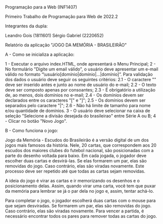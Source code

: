 Programação para a Web (INF1407)

Primeiro Trabalho de Programação para Web de 2022.2

Integrantes da dupla:

Leandro Gois (1811601)
Sérgio Gabriel (2220652)

Relatório da aplicação "JOGO DA MEMÓRIA - BRASILEIRÃO"

A - Como se inicializa a aplicação:

  1 - Executar o arquivo index.HTML, onde apresentará o Menu Principal;
  2 - No formulário "Digite um email válido", o usuário deve apresentar um e-mail válido no formato “\usuário[domínio|domínio|...|domínio]”. Para validação dos dados o     usuário deve seguir os seguintes critérios:
    2.1 - O caractere "\" deve ser inserido antes e junto ao nome de usuário do e-mail;
    2.2 - O texto deve ser composto apenas por consoantes;
    2.3 - É obrigatório a utilização de, ao menos, dois domínios no e-mail;
    2.4 - Os domínios devem ser declarados entre os caracteres "[" e "]";
    2.5 - Os domínios devem ser separados pelo caractere "|";
    2.6 - Não há limite de tamanho para nome e/ou quantidade de domínios.
  3 - O usuário deve selecionar na caixa de seleção "Selecione a divisão desejada do brasileirao" entre Série A ou B;
  4 - Clicar no botão "Novo Jogo".

B - Como funciona o jogo:

Jogo da Memória - Escudos do Brasileirão é a versão digital de um dos jogos mais famosos da história. Nele, 20 cartas, que correspondem aos 20 escudos dos maiores clubes do futebol nacional, são posicionadas com a parte do desenho voltada para baixo. Em cada jogada, o jogador deve escolher duas cartas e desvirá-las. Se elas formarem um par, elas são removidas do jogo. Caso contrário, elas são viradas novamente. Este processo deve ser repetido até que todas as cartas sejam removidas.

A ideia do jogo é virar as cartas e ir memorizando os desenhos e o posicionamento delas. Assim, quando virar uma carta, você tem que puxar da memória para lembrar se já o par dela no jogo e, assim, tentar achá-lo.

Para completar o jogo, o jogador escolherá duas cartas com o mouse para que sejam desviradas. Se formarem um par, elas são removidas do jogo. Caso contrário, elas são viradas novamente. Para vencer a partida, é necessário encontrar todos os pares para remover todas as cartas do jogo.
